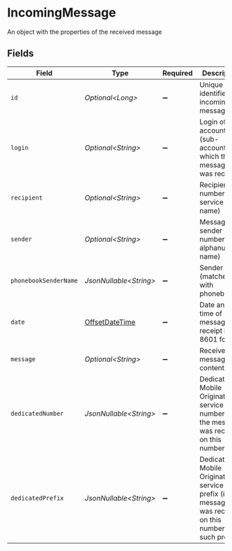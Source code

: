 # IncomingMessage

An object with the properties of the received message


## Fields

| Field                                                                                                    | Type                                                                                                     | Required                                                                                                 | Description                                                                                              | Example                                                                                                  |
| -------------------------------------------------------------------------------------------------------- | -------------------------------------------------------------------------------------------------------- | -------------------------------------------------------------------------------------------------------- | -------------------------------------------------------------------------------------------------------- | -------------------------------------------------------------------------------------------------------- |
| `id`                                                                                                     | *Optional\<Long>*                                                                                        | :heavy_minus_sign:                                                                                       | Unique identifier of incoming message                                                                    | 45544                                                                                                    |
| `login`                                                                                                  | *Optional\<String>*                                                                                      | :heavy_minus_sign:                                                                                       | Login of the account (sub-account) on which the message was received                                     | some-user                                                                                                |
| `recipient`                                                                                              | *Optional\<String>*                                                                                      | :heavy_minus_sign:                                                                                       | Recipient number (or service name)                                                                       | +48999000555                                                                                             |
| `sender`                                                                                                 | *Optional\<String>*                                                                                      | :heavy_minus_sign:                                                                                       | Message sender number (or alphanumeric name)                                                             | +48999888777                                                                                             |
| `phonebookSenderName`                                                                                    | *JsonNullable\<String>*                                                                                  | :heavy_minus_sign:                                                                                       | Sender name (matched with phonebook)                                                                     | Jan Nowak                                                                                                |
| `date`                                                                                                   | [OffsetDateTime](https://docs.oracle.com/javase/8/docs/api/java/time/OffsetDateTime.html)                | :heavy_minus_sign:                                                                                       | Date and time of message receipt in ISO 8601 format                                                      | 2024-05-31T05:17:35Z                                                                                     |
| `message`                                                                                                | *Optional\<String>*                                                                                      | :heavy_minus_sign:                                                                                       | Received message content                                                                                 | To jest treść odebranego SMSa                                                                            |
| `dedicatedNumber`                                                                                        | *JsonNullable\<String>*                                                                                  | :heavy_minus_sign:                                                                                       | Dedicated Mobile Originated service number (if the message was received on this number)                  | +48111222444                                                                                             |
| `dedicatedPrefix`                                                                                        | *JsonNullable\<String>*                                                                                  | :heavy_minus_sign:                                                                                       | Dedicated Mobile Originated service prefix (if the message was received on this number with such prefix) | LATO                                                                                                     |